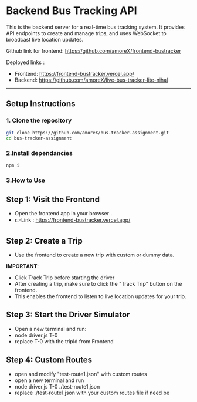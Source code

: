 # Backend Bus Tracking API

This is the backend server for a real-time bus tracking system. It provides API endpoints to create and manage trips, and uses WebSocket to broadcast live location updates.

Github link for frontend: https://github.com/amoreX/frontend-bustracker

Deployed links :
 - Frontend: https://frontend-bustracker.vercel.app/
 - Backend: https://github.com/amoreX/live-bus-tracker-lite-nihal
---

## Setup Instructions

### 1. Clone the repository

```bash
git clone https://github.com/amoreX/bus-tracker-assignment.git
cd bus-tracker-assignment
```

### 2.Install dependancies
```bash
npm i
```

### 3.How to Use
## Step 1: Visit the Frontend
- Open the frontend app in your browser .
- 👉Link : https://frontend-bustracker.vercel.app/

## Step 2: Create a Trip
- Use the frontend to create a new trip with custom or dummy data.

**IMPORTANT**:

- Click Track Trip before starting the driver
- After creating a trip, make sure to click the "Track Trip" button on the frontend.
- This enables the frontend to listen to live location updates for your trip.

## Step 3: Start the Driver Simulator

- Open a new terminal and run:
- node driver.js T-0
- replace T-0 with the tripId from Frontend

## Step 4: Custom Routes

- open and modify "test-route1.json" with custom routes
- open a new terminal and run
- node driver.js T-0 ./test-route1.json
- replace ./test-route1.json with your custom routes file if need be
